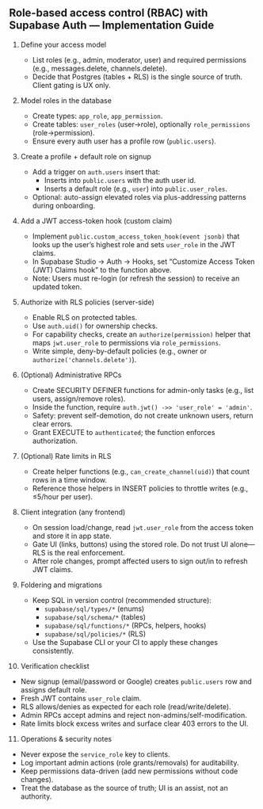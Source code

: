 ## Role-based access control (RBAC) with Supabase Auth — Implementation Guide

1) Define your access model
   - List roles (e.g., admin, moderator, user) and required permissions (e.g., messages.delete, channels.delete).
   - Decide that Postgres (tables + RLS) is the single source of truth. Client gating is UX only.

2) Model roles in the database
   - Create types: `app_role`, `app_permission`.
   - Create tables: `user_roles` (user→role), optionally `role_permissions` (role→permission).
   - Ensure every auth user has a profile row (`public.users`).

3) Create a profile + default role on signup
   - Add a trigger on `auth.users` insert that:
     - Inserts into `public.users` with the auth user id.
     - Inserts a default role (e.g., `user`) into `public.user_roles`.
   - Optional: auto-assign elevated roles via plus-addressing patterns during onboarding.

4) Add a JWT access-token hook (custom claim)
   - Implement `public.custom_access_token_hook(event jsonb)` that looks up the user’s highest role and sets `user_role` in the JWT claims.
   - In Supabase Studio → Auth → Hooks, set “Customize Access Token (JWT) Claims hook” to the function above.
   - Note: Users must re-login (or refresh the session) to receive an updated token.

5) Authorize with RLS policies (server-side)
   - Enable RLS on protected tables.
   - Use `auth.uid()` for ownership checks.
   - For capability checks, create an `authorize(permission)` helper that maps `jwt.user_role` to permissions via `role_permissions`.
   - Write simple, deny-by-default policies (e.g., owner or `authorize('channels.delete')`).

6) (Optional) Administrative RPCs
   - Create SECURITY DEFINER functions for admin-only tasks (e.g., list users, assign/remove roles).
   - Inside the function, require `auth.jwt() ->> 'user_role' = 'admin'`.
   - Safety: prevent self-demotion, do not create unknown users, return clear errors.
   - Grant EXECUTE to `authenticated`; the function enforces authorization.

7) (Optional) Rate limits in RLS
   - Create helper functions (e.g., `can_create_channel(uid)`) that count rows in a time window.
   - Reference those helpers in INSERT policies to throttle writes (e.g., ≤5/hour per user).

8) Client integration (any frontend)
   - On session load/change, read `jwt.user_role` from the access token and store it in app state.
   - Gate UI (links, buttons) using the stored role. Do not trust UI alone—RLS is the real enforcement.
   - After role changes, prompt affected users to sign out/in to refresh JWT claims.

9) Foldering and migrations
   - Keep SQL in version control (recommended structure):
     - `supabase/sql/types/*` (enums)
     - `supabase/sql/schema/*` (tables)
     - `supabase/sql/functions/*` (RPCs, helpers, hooks)
     - `supabase/sql/policies/*` (RLS)
   - Use the Supabase CLI or your CI to apply these changes consistently.

10) Verification checklist
   - New signup (email/password or Google) creates `public.users` row and assigns default role.
   - Fresh JWT contains `user_role` claim.
   - RLS allows/denies as expected for each role (read/write/delete).
   - Admin RPCs accept admins and reject non-admins/self-modification.
   - Rate limits block excess writes and surface clear 403 errors to the UI.

11) Operations & security notes
   - Never expose the `service_role` key to clients.
   - Log important admin actions (role grants/removals) for auditability.
   - Keep permissions data-driven (add new permissions without code changes).
   - Treat the database as the source of truth; UI is an assist, not an authority.


